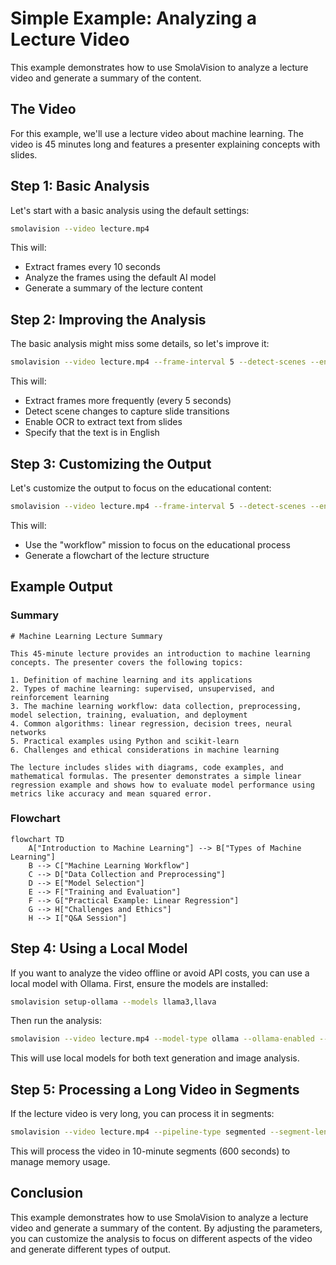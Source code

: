 # Simple Example: Analyzing a Lecture Video

This example demonstrates how to use SmolaVision to analyze a lecture video and generate a summary of the content.

## The Video

For this example, we'll use a lecture video about machine learning. The video is 45 minutes long and features a presenter explaining concepts with slides.

## Step 1: Basic Analysis

Let's start with a basic analysis using the default settings:

```bash
smolavision --video lecture.mp4
```

This will:
- Extract frames every 10 seconds
- Analyze the frames using the default AI model
- Generate a summary of the lecture content

## Step 2: Improving the Analysis

The basic analysis might miss some details, so let's improve it:

```bash
smolavision --video lecture.mp4 --frame-interval 5 --detect-scenes --enable-ocr --language English
```

This will:
- Extract frames more frequently (every 5 seconds)
- Detect scene changes to capture slide transitions
- Enable OCR to extract text from slides
- Specify that the text is in English

## Step 3: Customizing the Output

Let's customize the output to focus on the educational content:

```bash
smolavision --video lecture.mp4 --frame-interval 5 --detect-scenes --enable-ocr --mission workflow --generate-flowchart
```

This will:
- Use the "workflow" mission to focus on the educational process
- Generate a flowchart of the lecture structure

## Example Output

### Summary

```
# Machine Learning Lecture Summary

This 45-minute lecture provides an introduction to machine learning concepts. The presenter covers the following topics:

1. Definition of machine learning and its applications
2. Types of machine learning: supervised, unsupervised, and reinforcement learning
3. The machine learning workflow: data collection, preprocessing, model selection, training, evaluation, and deployment
4. Common algorithms: linear regression, decision trees, neural networks
5. Practical examples using Python and scikit-learn
6. Challenges and ethical considerations in machine learning

The lecture includes slides with diagrams, code examples, and mathematical formulas. The presenter demonstrates a simple linear regression example and shows how to evaluate model performance using metrics like accuracy and mean squared error.
```

### Flowchart

```mermaid
flowchart TD
    A["Introduction to Machine Learning"] --> B["Types of Machine Learning"]
    B --> C["Machine Learning Workflow"]
    C --> D["Data Collection and Preprocessing"]
    D --> E["Model Selection"]
    E --> F["Training and Evaluation"]
    F --> G["Practical Example: Linear Regression"]
    G --> H["Challenges and Ethics"]
    H --> I["Q&A Session"]
```

## Step 4: Using a Local Model

If you want to analyze the video offline or avoid API costs, you can use a local model with Ollama. First, ensure the models are installed:

```bash
smolavision setup-ollama --models llama3,llava
```

Then run the analysis:

```bash
smolavision --video lecture.mp4 --model-type ollama --ollama-enabled --ollama-model llama3 --ollama-vision-model llava
```

This will use local models for both text generation and image analysis.

## Step 5: Processing a Long Video in Segments

If the lecture video is very long, you can process it in segments:

```bash
smolavision --video lecture.mp4 --pipeline-type segmented --segment-length 600
```

This will process the video in 10-minute segments (600 seconds) to manage memory usage.

## Conclusion

This example demonstrates how to use SmolaVision to analyze a lecture video and generate a summary of the content. By adjusting the parameters, you can customize the analysis to focus on different aspects of the video and generate different types of output.
